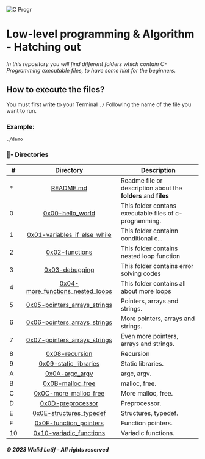 ![C Progr]([https://user-images.githubusercontent.com/125874545/226924053-bd9423a6-6b45-455a-b379-3dc084da0fd2.png])

# Low-level programming & Algorithm - Hatching out

_In this repository you will find different folders which contain C-Programming executable files, to have some hint for the beginners._

## How to execute the files?

You must first write to your Terminal `./` Following the name of the file you want to run.

### Example:
```
./demo
```

### :file_folder:- Directories

#|Directory|Description
---|:---:|---
*|[README.md](./README.md)| Readme file or description about the **folders** and __files__
0|[0x00-hello_world](./0x00-hello_world)|This folder contans executable files of c-programming.
1|[0x01-variables_if_else_while](./0x01-variables_if_else_while)|This folder containn conditional c...
2|[0x02-functions](./0x02-functions_nested_loops)|This folder contains nested loop function
3|[0x03-debugging](./0x03-debugging)|This folder contains error solving codes
4|[0x04-more_functions_nested_loops](./0x04-more_functions_nested_loops)|This folder contains all about more loops
5|[0x05-pointers_arrays_strings](./0x05-pointers_arrays_stringss)| Pointers, arrays and strings.
6|[0x06-pointers_arrays_strings](./0x06-pointers_arrays_stringss)| More pointers, arrays and strings.
7|[0x07-pointers_arrays_strings](./0x07-pointers_arrays_stringss)| Even more pointers, arrays and strings.
8|[0x08-recursion](./0x08-recursion)| Recursion
9|[0x09-static_libraries](./0x09-static_libraries)| Static libraries.
A|[0x0A-argc_argv](./0x0A-argc_argv)| argc, argv.
B|[0x0B-malloc_free](./0x0B-malloc_free)| malloc, free.
C|[0x0C-more_malloc_free](./0x0C-more_malloc_free)| More malloc, free.
D|[0x0D-preprocessor](./0x0D-preprocessor)| Preprocessor.
E|[0x0E-structures_typedef](./0x0E-structures_typedef)| Structures, typedef.
F|[0x0F-function_pointers](./0x0F-function_pointers)| Function pointers.
10|[0x10-variadic_functions](./0x10-variadic_functions)| Variadic functions.






##### © 2023 **Walid Latif - All rights reserved**
